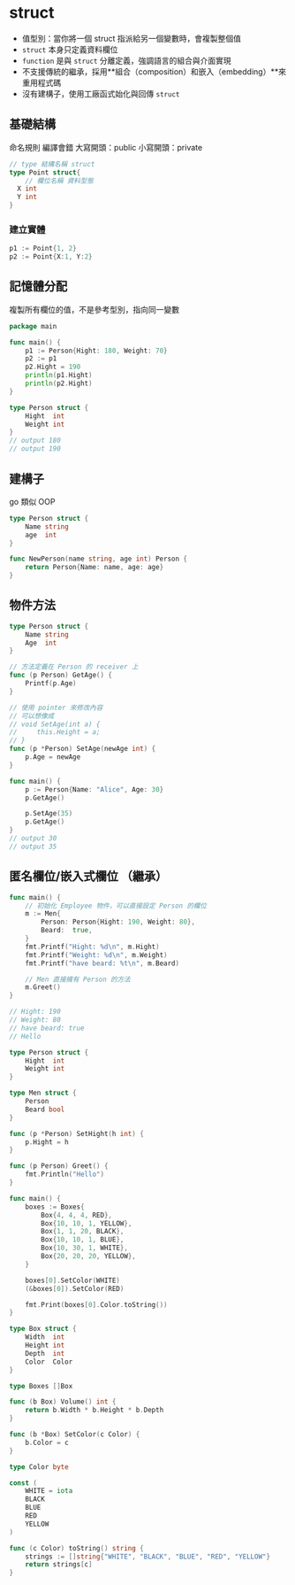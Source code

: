 # struct

- 值型別：當你將一個 struct 指派給另一個變數時，會複製整個值
- `struct` 本身只定義資料欄位
- `function` 是與 `struct` 分離定義，強調語言的組合與介面實現
- 不支援傳統的繼承，採用**組合（composition）和嵌入（embedding）**來重用程式碼
- 沒有建構子，使用工廠函式始化與回傳 `struct`

## 基礎結構

命名規則 編譯會錯
大寫開頭：public
小寫開頭：private

```go
// type 結構名稱 struct
type Point struct{
	// 欄位名稱 資料型態
  X int
  Y int
}
```

### 建立實體

```go
p1 := Point{1, 2}
p2 := Point{X:1, Y:2}
```

## 記憶體分配

複製所有欄位的值，不是參考型別，指向同一變數

```go
package main

func main() {
	p1 := Person{Hight: 180, Weight: 70}
	p2 := p1
	p2.Hight = 190
	println(p1.Hight)
	println(p2.Hight)
}

type Person struct {
	Hight  int
	Weight int
}
// output 180
// output 190
```

## 建構子

go 類似 OOP

```go
type Person struct {
    Name string
    age  int
}

func NewPerson(name string, age int) Person {
    return Person{Name: name, age: age}
}

```

## 物件方法

```go
type Person struct {
    Name string
    Age  int
}

// 方法定義在 Person 的 receiver 上
func (p Person) GetAge() {
    Printf(p.Age)
}

// 使用 pointer 來修改內容
// 可以想像成
// void SetAge(int a) {
//     this.Height = a;
// }
func (p *Person) SetAge(newAge int) {
    p.Age = newAge
}

func main() {
    p := Person{Name: "Alice", Age: 30}
    p.GetAge()

    p.SetAge(35)
    p.GetAge()
}
// output 30
// output 35
```

## 匿名欄位/嵌入式欄位 （繼承）

```go
func main() {
	// 初始化 Employee 物件，可以直接設定 Person 的欄位
	m := Men{
		Person: Person{Hight: 190, Weight: 80},
		Beard:  true,
	}
	fmt.Printf("Hight: %d\n", m.Hight)
	fmt.Printf("Weight: %d\n", m.Weight)
	fmt.Printf("have beard: %t\n", m.Beard)

	// Men 直接擁有 Person 的方法
	m.Greet()
}

// Hight: 190
// Weight: 80
// have beard: true
// Hello

type Person struct {
	Hight  int
	Weight int
}

type Men struct {
	Person
	Beard bool
}

func (p *Person) SetHight(h int) {
	p.Hight = h
}

func (p Person) Greet() {
	fmt.Println("Hello")
}
```

```go
func main() {
	boxes := Boxes{
		Box{4, 4, 4, RED},
		Box{10, 10, 1, YELLOW},
		Box{1, 1, 20, BLACK},
		Box{10, 10, 1, BLUE},
		Box{10, 30, 1, WHITE},
		Box{20, 20, 20, YELLOW},
	}

	boxes[0].SetColor(WHITE)
	(&boxes[0]).SetColor(RED)

	fmt.Print(boxes[0].Color.toString())
}

type Box struct {
	Width  int
	Height int
	Depth  int
	Color  Color
}

type Boxes []Box

func (b Box) Volume() int {
	return b.Width * b.Height * b.Depth
}

func (b *Box) SetColor(c Color) {
	b.Color = c
}

type Color byte

const (
	WHITE = iota
	BLACK
	BLUE
	RED
	YELLOW
)

func (c Color) toString() string {
	strings := []string{"WHITE", "BLACK", "BLUE", "RED", "YELLOW"}
	return strings[c]
}
```
